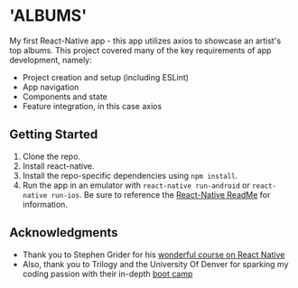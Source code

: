 # 'ALBUMS'

My first React-Native app - this app utilizes axios to showcase an artist's top albums.  This project covered many of the key requirements of app development, namely:
* Project creation and setup (including ESLint)
* App navigation
* Components and state
* Feature integration, in this case axios

## Getting Started

1. Clone the repo.
2. Install react-native.
3. Install the repo-specific dependencies using `npm install`.
3. Run the app in an emulator with `react-native run-android` or `react-native run-ios`.  Be sure to reference the [React-Native ReadMe](https://github.com/facebook/react-native/blob/master/README.md) for information.

## Acknowledgments

* Thank you to Stephen Grider for his [wonderful course on React Native](https://www.udemy.com/the-complete-react-native-and-redux-course/)
* Also, thank you to Trilogy and the University Of Denver for sparking my coding passion with their in-depth [boot camp](https://bootcamp.du.edu/coding/)

